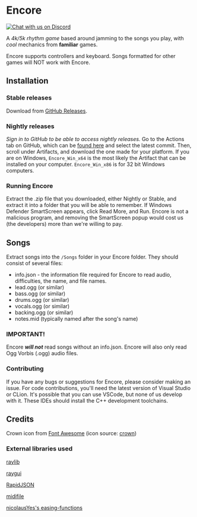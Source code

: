 # Encore

[![Chat with us on Discord](https://cdn.jsdelivr.net/npm/@intergrav/devins-badges@3/assets/cozy/social/discord-plural_vector.svg)](https://discord.gg/GhkgVUAC9v)

A *4k/5k rhythm game* based around jamming to the songs you play, with _cool_ mechanics from **familiar** games.

Encore supports controllers and keyboard. Songs formatted for other games will NOT work with Encore.

## Installation

### Stable releases

Download from [GitHub Releases](https://github.com/Encore-Developers/Encore-Raylib/releases). 

### Nightly releases

*Sign in to GitHub to be able to access nightly releases.*
Go to the Actions tab on GitHub, which can be [found here](https://github.com/Encore-Developers/Encore-Raylib/actions) and select the latest commit. Then, scroll under Artifacts, and download the one made for your platform. If you are on Windows, `Encore_Win_x64` is the most likely the Artifact that can be installed on your computer. `Encore_Win_x86` is for 32 bit Windows computers.

### Running Encore

Extract the .zip file that you downloaded, either Nightly or Stable, and extract it into a folder that you will be able to remember. If Windows Defender SmartScreen appears, click Read More, and Run. Encore is not a malicious program, and removing the SmartScreen popup would cost us (the developers) more than we're willing to pay.

## Songs

Extract songs into the `/Songs` folder in your Encore folder. They should consist of several files:
- info.json - the information file required for Encore to read audio, difficulties, the name, and file names.
- lead.ogg (or similar)
- bass.ogg (or similar)
- drums.ogg (or similar)
- vocals.ogg (or similar)
- backing.ogg (or similar)
- notes.mid (typically named after the song's name)

### IMPORTANT!
Encore ***will not*** read songs without an info.json. Encore will also only read Ogg Vorbis (.ogg) audio files. 

### Contributing

If you have any bugs or suggestions for Encore, please consider making an issue.
For code contributions, you'll need the latest version of Visual Studio or CLion. It's possible that you can use VSCode, but none of us develop with it. These IDEs should install the C++ development toolchains.

## Credits    
Crown icon from [Font Awesome](https://fontawesome.com/) (icon source: [crown](https://fontawesome.com/icons/crown?f=classic&s=solid))



### External libraries used
[raylib](https://github.com/raysan5/raylib)

[raygui](https://github.com/raysan5/raygui)

[RapidJSON](https://github.com/Tencent/rapidjson)

[midifile](https://github.com/craigsapp/midifile)

[nicolausYes's easing-functions](https://github.com/nicolausYes/easing-functions)

